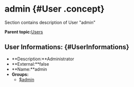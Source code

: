 # admin {#User .concept}

Section contains description of User "admin"

**Parent topic:**[Users](../../../../../../modules/emsdemo_Enterprise/dita/servers/ems/Users/Users.md)

## User Informations: {#UserInformations}

-   **Description:**Administrator
-   **External:**false
-   **Name:**admin
-   **Groups:**
    -   [$admin](../Groups/_admin.group.md)

